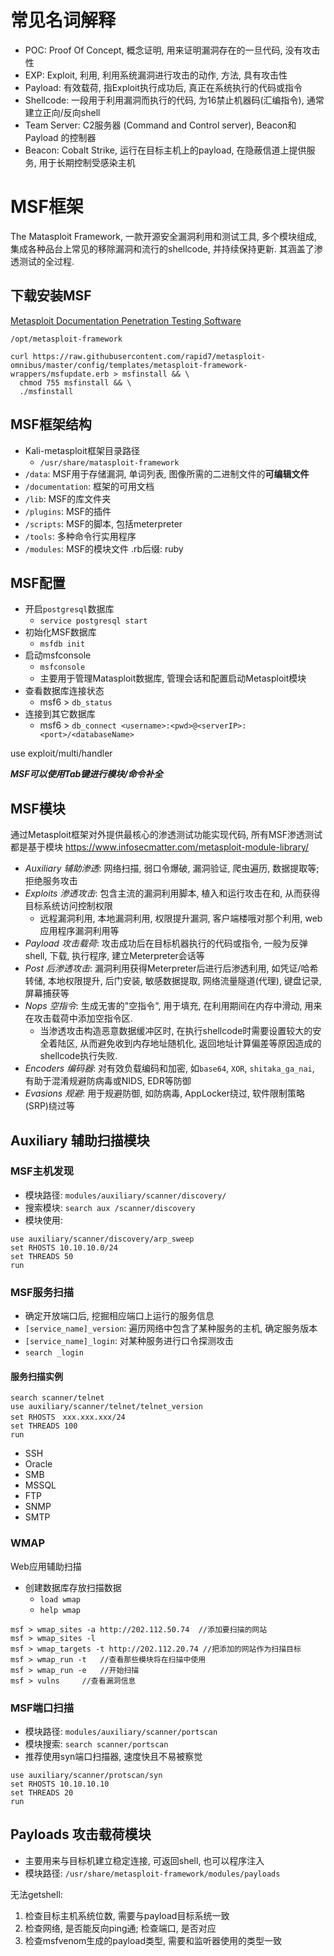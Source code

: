 # 常见名词解释
- POC: Proof Of Concept, 概念证明, 用来证明漏洞存在的一旦代码, 没有攻击性
- EXP: Exploit, 利用, 利用系统漏洞进行攻击的动作, 方法, 具有攻击性
- Payload: 有效载荷, 指Exploit执行成功后, 真正在系统执行的代码或指令
- Shellcode: 一段用于利用漏洞而执行的代码, 为16禁止机器码(汇编指令), 通常建立正向/反向shell
- Team Server: C2服务器 (Command and Control server), Beacon和Payload 的控制器
- Beacon: Cobalt Strike, 运行在目标主机上的payload, 在隐蔽信道上提供服务, 用于长期控制受感染主机

# MSF框架
The Matasploit Framework, 一款开源安全漏洞利用和测试工具, 多个模块组成, 集成各种品台上常见的移除漏洞和流行的shellcode, 并持续保持更新. 其涵盖了渗透测试的全过程.

## 下载安装MSF
[Metasploit Documentation Penetration Testing Software](https://docs.metasploit.com/docs/using-metasploit/getting-started/nightly-installers.html)
```shell
/opt/metasploit-framework

curl https://raw.githubusercontent.com/rapid7/metasploit-omnibus/master/config/templates/metasploit-framework-wrappers/msfupdate.erb > msfinstall && \
  chmod 755 msfinstall && \
  ./msfinstall
```

## MSF框架结构
- Kali-metasploit框架目录路径
	- `/usr/share/matasploit-framework`
- `/data`: MSF用于存储漏洞, 单词列表, 图像所需的二进制文件的**可编辑文件**
- `/documentation`: 框架的可用文档
- `/lib`: MSF的库文件夹
- `/plugins`: MSF的插件
- `/scripts`: MSF的脚本, 包括meterpreter
- `/tools`: 多种命令行实用程序
- `/modules`: MSF的模块文件
.rb后缀: ruby

## MSF配置
- 开启`postgresql`数据库
	- `service postgresql start`
- 初始化MSF数据库
	- `msfdb init`
- 启动msfconsole
	- `msfconsole`
	- 主要用于管理Matasploit数据库, 管理会话和配置启动Metasploit模块
- 查看数据库连接状态
	- msf6 > `db_status`
- 连接到其它数据库
	- msf6 > `db_connect <username>:<pwd>@<serverIP>:<port>/<databaseName>`

use exploit/multi/handler

***MSF可以使用Tab键进行模块/命令补全***
## MSF模块
通过Metasploit框架对外提供最核心的渗透测试功能实现代码, 所有MSF渗透测试都是基于模块
https://www.infosecmatter.com/metasploit-module-library/
- *Auxiliary 辅助渗透*: 网络扫描, 弱口令爆破, 漏洞验证, 爬虫遍历, 数据提取等; 拒绝服务攻击
- *Exploits 渗透攻击*: 包含主流的漏洞利用脚本, 植入和运行攻击在和, 从而获得目标系统访问控制权限
	- 远程漏洞利用, 本地漏洞利用, 权限提升漏洞, 客户端楼哦对那个利用, web应用程序漏洞利用等
- *Payload 攻击载荷*: 攻击成功后在目标机器执行的代码或指令, 一般为反弹shell, 下载, 执行程序, 建立Meterpreter会话等
- *Post 后渗透攻击*: 漏洞利用获得Meterpreter后进行后渗透利用, 如凭证/哈希转储, 本地权限提升, 后门安装, 敏感数据提取, 网络流量隧道(代理), 键盘记录, 屏幕捕获等
- *Nops 空指令*: 生成无害的"空指令", 用于填充, 在利用期间在内存中滑动, 用来在攻击载荷中添加空指令区.
	- 当渗透攻击构造恶意数据缓冲区时, 在执行shellcode时需要设置较大的安全着陆区, 从而避免收到内存地址随机化, 返回地址计算偏差等原因造成的shellcode执行失败. 
- *Encoders 编码器*: 对有效负载编码和加密, 如`base64`, `XOR`, `shitaka_ga_nai`, 有助于混淆规避防病毒或NIDS, EDR等防御
- *Evasions 规避*: 用于规避防御, 如防病毒, AppLocker绕过, 软件限制策略(SRP)绕过等

## Auxiliary 辅助扫描模块
### MSF主机发现
- 模块路径: `modules/auxiliary/scanner/discovery/`
- 搜索模块: `search aux /scanner/discovery`
- 模块使用: 
```
use auxiliary/scanner/discovery/arp_sweep
set RHOSTS 10.10.10.0/24
set THREADS 50
run
```

### MSF服务扫描
- 确定开放端口后, 挖掘相应端口上运行的服务信息
- `[service_name]_version`: 遍历网络中包含了某种服务的主机, 确定服务版本
- `[service_name]_login`: 对某种服务进行口令探测攻击
- `search _login`

#### 服务扫描实例
```msfconsole
search scanner/telnet
use auxiliary/scanner/telnet/telnet_version
set RHOSTS　xxx.xxx.xxx/24
set THREADS 100
run
```
- SSH
- Oracle
- SMB
- MSSQL
- FTP
- SNMP
- SMTP

### WMAP
Web应用辅助扫描
- 创建数据库存放扫描数据
	- `load wmap`
	- `help wmap`
```
msf > wmap_sites -a http://202.112.50.74  //添加要扫描的网站
msf > wmap_sites -l
msf > wmap_targets -t http://202.112.20.74 //把添加的网站作为扫描目标
msf > wmap_run -t   //查看那些模块将在扫描中使用
msf > wmap_run -e   //开始扫描
msf > vulns     //查看漏洞信息
```

### MSF端口扫描
- 模块路径: `modules/auxiliary/scanner/portscan`
- 模块搜索: `search scanner/portscan`
- 推荐使用syn端口扫描器, 速度快且不易被察觉
```
use auxiliary/scanner/protscan/syn
set RHOSTS 10.10.10.10
set THREADS 20
run
```


## Payloads 攻击载荷模块
- 主要用来与目标机建立稳定连接, 可返回shell, 也可以程序注入
- 模块路径: `/usr/share/metasploit-framework/modules/payloads`


无法getshell: 
1. 检查目标主机系统位数, 需要与payload目标系统一致
2. 检查网络, 是否能反向ping通; 检查端口, 是否对应
3. 检查msfvenom生成的payload类型, 需要和监听器使用的类型一致
